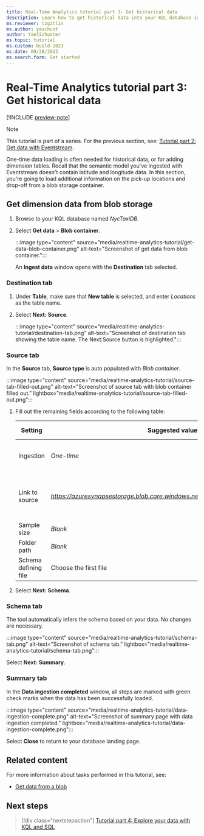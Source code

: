 ```yaml
---
title: Real-Time Analytics tutorial part 3- Get historical data
description: Learn how to get historical data into your KQL database in Real-Time Analytics.
ms.reviewer: tzgitlin
ms.author: yaschust
author: YaelSchuster
ms.topic: tutorial
ms.custom: build-2023
ms.date: 09/28/2023
ms.search.form: Get started
---
```

# Real-Time Analytics tutorial part 3: Get historical data

[!INCLUDE [preview-note](../includes/preview-note.md)]

> [!NOTE]
> This tutorial is part of a series. For the previous section, see: [Tutorial part 2: Get data with Eventstream](tutorial-2-event-streams.md).

One-time data loading is often needed for historical data, or for adding dimension tables. Recall that the semantic model you've ingested with Eventstream doesn't contain latitude and longitude data. In this section, you're going to load additional information on the pick-up locations and drop-off from a blob storage container.

## Get dimension data from blob storage

1. Browse to your KQL database named *NycTaxiDB*.
1. Select **Get data** > **Blob container**.

    :::image type="content" source="media/realtime-analytics-tutorial/get-data-blob-container.png" alt-text="Screenshot of get data from blob container.":::

    An **Ingest data** window opens with the **Destination** tab selected.

### Destination tab

1. Under **Table**, make sure that **New table** is selected, and enter *Locations* as the table name.
1. Select **Next: Source**.

    :::image type="content" source="media/realtime-analytics-tutorial/destination-tab.png" alt-text="Screenshot of destination tab showing the table name. The Next:Source button is highlighted.":::

### Source tab

In the **Source** tab, **Source type** is auto populated with *Blob container*.

:::image type="content" source="media/realtime-analytics-tutorial/source-tab-filled-out.png" alt-text="Screenshot of source tab with blob container filled out." lightbox="media/realtime-analytics-tutorial/source-tab-filled-out.png":::

1. Fill out the remaining fields according to the following table:

    |  **Setting**  | **Suggested value**  | **Field description**
    |-------|---|------
    | Ingestion  |   *One-time*         |The type of data ingestion type.
    | Link to source |  *https://azuresynapsestorage.blob.core.windows.net/sampledata/NYCTaxiLocations/* | URI to the blob container where the files are located |
    | Sample size |  *Blank*
    | Folder path |  *Blank*
    | Schema  defining file |  Choose the first file

1. Select **Next: Schema**.

### Schema tab

The tool automatically infers the schema based on your data. No changes are necessary.

:::image type="content" source="media/realtime-analytics-tutorial/schema-tab.png" alt-text="Screenshot of schema tab." lightbox="media/realtime-analytics-tutorial/schema-tab.png":::

Select **Next: Summary**.

### Summary tab

In the **Data ingestion completed** window, all steps are marked with green check marks when the data has been successfully
loaded.

:::image type="content" source="media/realtime-analytics-tutorial/data-ingestion-complete.png" alt-text="Screenshot of summary page with data ingestion completed." lightbox="media/realtime-analytics-tutorial/data-ingestion-complete.png":::

Select **Close** to return to your database landing page.

## Related content

For more information about tasks performed in this tutorial, see:

* [Get data from a blob](get-data-blob.md)

## Next steps

> [!div class="nextstepaction"]
> [Tutorial part 4: Explore your data with KQL and SQL](tutorial-4-explore.md)

